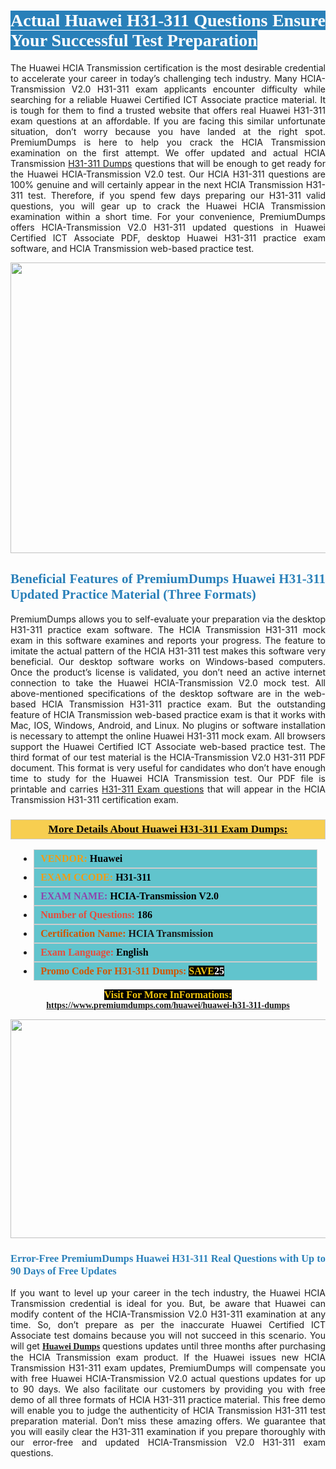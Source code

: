 <h1 style="text-align: justify;"><span style="color:#ffffff;"><span style="font-family:Georgia,serif;"><strong><span style="background-color:#2980b9;">Actual Huawei H31-311 Questions Ensure Your Successful Test Preparation</span></strong></span></span></h1>

<p style="text-align: justify;">The Huawei HCIA Transmission certification is the most desirable credential to accelerate your career in today’s challenging tech industry. Many HCIA-Transmission V2.0 H31-311 exam applicants encounter difficulty while searching for a reliable Huawei Certified ICT Associate practice material. It is tough for them to find a trusted website that offers real Huawei H31-311 exam questions at an affordable. If you are facing this similar unfortunate situation, don’t worry because you have landed at the right spot. PremiumDumps is here to help you crack the HCIA Transmission examination on the first attempt. We offer updated and actual HCIA Transmission <a href="https://www.premiumdumps.com/huawei/huawei-h31-311-dumps">H31-311 Dumps</a> questions that will be enough to get ready for the Huawei HCIA-Transmission V2.0 test. Our HCIA H31-311 questions are 100% genuine and will certainly appear in the next HCIA Transmission H31-311 test. Therefore, if you spend few days preparing our H31-311 valid questions, you will gear up to crack the Huawei HCIA Transmission examination within a short time. For your convenience, PremiumDumps offers HCIA-Transmission V2.0 H31-311 updated questions in Huawei Certified ICT Associate PDF, desktop Huawei H31-311 practice exam software, and HCIA Transmission web-based practice test.</p>

<p style="text-align: center;"><a href="https://www.premiumdumps.com/huawei/huawei-h31-311-dumps"><img alt="" src="https://i.imgur.com/KJGzbJ2.jpeg" style="width: 700px; height: 465px;" /></a></p>

<h2 style="text-align: justify;"><span style="color:#2980b9;"><span style="font-family:Georgia,serif;"><strong>Beneficial Features of PremiumDumps Huawei H31-311 Updated Practice Material (Three Formats)</strong></span></span></h2>

<p style="text-align: justify;">PremiumDumps allows you to self-evaluate your preparation via the desktop H31-311 practice exam software. The HCIA Transmission H31-311 mock exam in this software examines and reports your progress. The feature to imitate the actual pattern of the HCIA H31-311 test makes this software very beneficial. Our desktop software works on Windows-based computers. Once the product’s license is validated, you don’t need an active internet connection to take the Huawei HCIA-Transmission V2.0 mock test. All above-mentioned specifications of the desktop software are in the web-based HCIA Transmission H31-311 practice exam. But the outstanding feature of HCIA Transmission web-based practice exam is that it works with Mac, IOS, Windows, Android, and Linux. No plugins or software installation is necessary to attempt the online Huawei H31-311 mock exam. All browsers support the Huawei Certified ICT Associate web-based practice test. The third format of our test material is the HCIA-Transmission V2.0 H31-311 PDF document. This format is very useful for candidates who don’t have enough time to study for the Huawei HCIA Transmission test. Our PDF file is printable and carries <a href="https://www.premiumdumps.com/huawei/huawei-h31-311-dumps">H31-311 Exam questions</a> that will appear in the HCIA Transmission H31-311 certification exam.</p>

<h3 style="background: #f7ce50; border: 1px solid rgb(204, 204, 204); padding: 5px 10px; text-align: center;"><span style="font-family:Georgia,serif;"><u><u><span style="color:#000000;"><span style="font-size:11pt"><span style="line-height:normal"><b><span style="font-size:13.0pt"><span cambria="">More Details About Huawei H31-311 Exam Dumps:</span></span></b></span></span></span></u></u></span></h3>

<ul>
	<li style="margin:0cm 10pt">
	<div style="background:#61c4cd; border: 1px solid rgb(204, 204, 204); padding: 5px 10px; text-align: justify;"><span style="font-family:Georgia,serif;"><span style="font-size:11pt"><span style="line-height:normal"><b><span style="font-size:12.0pt"><span new="" roman="" times=""><span style="color:#f39c12;">VENDOR:</span> <span style="color:#000000;">Huawei</span></span></span></b></span></span></span></div>
	</li>
	<li style="margin:0cm 10pt">
	<div style="background: #61c4cd; border: 1px solid rgb(204, 204, 204); padding: 5px 10px; text-align: justify;"><span style="font-family:Georgia,serif;"><span style="font-size:11pt"><span style="line-height:normal"><b><span style="font-size:12.0pt"><span new="" roman="" times=""><span style="color:#f39c12;">EXAM CCODE:</span> <span style="color:#000000;">H31-311</span></span></span></b></span></span></span></div>
	</li>
	<li style="margin:0cm 10pt">
	<div style="background: #61c4cd; border: 1px solid rgb(204, 204, 204); padding: 5px 10px; text-align: justify;"><span style="font-family:Georgia,serif;"><span style="font-size:11pt"><span style="line-height:normal"><b><span style="font-size:12.0pt"><span new="" roman="" times=""><span style="color:#8e44ad;">EXAM NAME:</span> <span style="color:#000000;">HCIA-Transmission V2.0</span></span></span></b></span></span></span></div>
	</li>
	<li style="margin:0cm 10pt">
	<div style="background: #61c4cd; border: 1px solid rgb(204, 204, 204); padding: 5px 10px;"><span style="font-family:Georgia,serif;"><span style="font-size:11pt"><span style="line-height:normal"><b><span style="font-size:12.0pt"><span new="" roman="" times=""><span style="color:#e74c3c;">Number of Questions:</span><span style="color:#000000;"><span style="color:#f1c40f;"> </span>186</span></span></span></b></span></span></span></div>
	</li>
	<li style="margin:0cm 10pt">
	<div style="background: #61c4cd; border: 1px solid rgb(204, 204, 204); padding: 5px 10px; text-align: justify;"><span style="font-family:Georgia,serif;"><span style="font-size:11pt"><span style="line-height:normal"><b><span style="font-size:12.0pt"><span new="" roman="" times=""><span style="color:#d35400;">Certification Name:</span> HCIA Transmission</span></span></b></span></span></span></div>
	</li>
	<li style="margin:0cm 10pt">
	<div style="background: #61c4cd; border: 1px solid rgb(204, 204, 204); padding: 5px 10px; text-align: justify;"><span style="font-family:Georgia,serif;"><span style="font-size:11pt"><span style="line-height:normal"><b><span style="font-size:12.0pt"><span new="" roman="" times=""><span style="color:#e74c3c;">Exam Language:</span> <span style="color:#000000;">English</span></span></span></b></span></span></span></div>
	</li>
	<li style="margin:0cm 10pt">
	<div style="background: #61c4cd; border: 1px solid rgb(204, 204, 204); padding: 5px 10px;"><span style="font-family:Georgia,serif;"><span style="font-size:11pt"><span style="line-height:normal"><b><span style="font-size:12.0pt"><span new="" roman="" times=""><span style="color:#d35400;">Promo Code For H31-311 Dumps:</span><span style="color:#f1c40f;"> <span style="background-color:#000000;">SAVE</span></span><span style="color:#ffffff;"><span style="background-color:#000000;">25</span></span></span></span></b></span></span></span></div>
	</li>
</ul>

<p style="text-align: center;"><span style="font-family:Georgia,serif;"><strong><span style="font-size:16px;"><span style="color:#f1c40f;"><span style="background-color:#000000;">Visit For More InFormations:</span></span></span> <a href="https://www.premiumdumps.com/huawei/huawei-h31-311-dumps">https://www.premiumdumps.com/huawei/huawei-h31-311-dumps</a></strong></span></p>

<p style="text-align: center;"><strong><strong><a href="https://www.premiumdumps.com/huawei/huawei-h31-311-dumps"><img alt="" src="https://i.imgur.com/F18GQwv.jpeg" style="width: 700px; height: 350px;" /></a></strong></strong></p>

<h3 style="text-align: justify;"><span style="color:#2980b9;"><span style="font-family:Georgia,serif;"><strong><strong><strong>Error-Free PremiumDumps Huawei H31-311 Real Questions with Up to 90 Days of Free Updates</strong></strong></strong></span></span></h3>

<p style="text-align: justify;">If you want to level up your career in the tech industry, the Huawei HCIA Transmission credential is ideal for you. But, be aware that Huawei can modify content of the HCIA-Transmission V2.0 H31-311 examination at any time. So, don’t prepare as per the inaccurate Huawei Certified ICT Associate test domains because you will not succeed in this scenario. You will get <span style="font-family:Georgia,serif;"><strong><a href="https://www.premiumdumps.com/huawei-exam-dumps">Huawei Dumps</a></strong></span> questions updates until three months after purchasing the HCIA Transmission exam product. If the Huawei issues new HCIA Transmission H31-311 exam updates, PremiumDumps will compensate you with free Huawei HCIA-Transmission V2.0 actual questions updates for up to 90 days. We also facilitate our customers by providing you with free demo of all three formats of HCIA H31-311 practice material. This free demo will enable you to judge the authenticity of HCIA Transmission H31-311 test preparation material. Don’t miss these amazing offers. We guarantee that you will easily clear the H31-311 examination if you prepare thoroughly with our error-free and updated HCIA-Transmission V2.0 H31-311 exam questions.</p>
